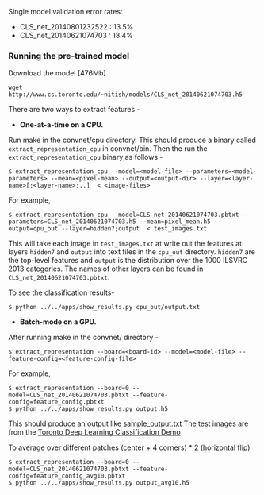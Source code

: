 Single model validation error rates:

- CLS_net_20140801232522 : 13.5%
- CLS_net_20140621074703 : 18.4%

### Running the pre-trained model
Download the model [476Mb]
```
wget http://www.cs.toronto.edu/~nitish/models/CLS_net_20140621074703.h5
```

There are two ways to extract features -

- **One-at-a-time on a CPU.**

Run make in the convnet/cpu directory. This should produce a binary called `extract_representation_cpu` in convnet/bin. Then the run the `extract_representation_cpu` binary as follows -
```
$ extract_representation_cpu --model=<model-file> --parameters=<model-parameters> --mean=<pixel-mean> --output=<output-dir> --layer=<layer-name>[;<layer-name>;..]  < <image-files>
```
For example,
```
$ extract_representation_cpu --model=CLS_net_20140621074703.pbtxt --parameters=CLS_net_20140621074703.h5 --mean=pixel_mean.h5 --output=cpu_out --layer=hidden7;output  < test_images.txt
```
This will take each image in `test_images.txt` at write out the features at layers
`hidden7` and `output` into text files in the `cpu_out` directory. `hidden7` are the top-level features and `output` is the distribution over the 1000 ILSVRC 2013 categories.
The names of other layers can be found in `CLS_net_20140621074703.pbtxt`.

To see the classification results-
```
$ python ../../apps/show_results.py cpu_out/output.txt
```


- **Batch-mode on a GPU.**

After running make in the convnet/ directory -
```
$ extract_representation --board=<board-id> --model=<model-file> --feature-config=<feature-config-file>
```
For example,
```
$ extract_representation --board=0 --model=CLS_net_20140621074703.pbtxt --feature-config=feature_config.pbtxt
$ python ../../apps/show_results.py output.h5
```
This should produce an output like [sample_output.txt](https://github.com/TorontoDeepLearning/convnet/blob/master/examples/imagenet/sample_output.txt) The test images are from the [Toronto Deep Learning Classification Demo](http://deeplearning.cs.toronto.edu/)

To average over different patches (center + 4 corners) * 2 (horizontal flip)
```
$ extract_representation --board=0 --model=CLS_net_20140621074703.pbtxt --feature-config=feature_config_avg10.pbtxt
$ python ../../apps/show_results.py output_avg10.h5
```


